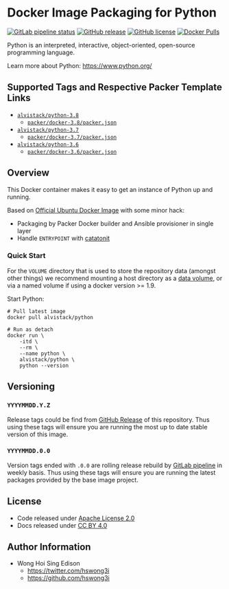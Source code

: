 # Docker Image Packaging for Python

[![GitLab pipeline status](https://img.shields.io/gitlab/pipeline/alvistack/docker-python/master)](https://gitlab.com/alvistack/docker-python/-/pipelines)
[![GitHub release](https://img.shields.io/github/release/alvistack/docker-python.svg)](https://github.com/alvistack/docker-python/releases)
[![GitHub license](https://img.shields.io/github/license/alvistack/docker-python.svg)](https://github.com/alvistack/docker-python/blob/master/LICENSE)
[![Docker Pulls](https://img.shields.io/docker/pulls/alvistack/python-3.8.svg)](https://hub.docker.com/r/alvistack/python-3.8)

Python is an interpreted, interactive, object-oriented, open-source programming language.

Learn more about Python: <https://www.python.org/>

## Supported Tags and Respective Packer Template Links

  - [`alvistack/python-3.8`](https://hub.docker.com/r/alvistack/python-3.8)
      - [`packer/docker-3.8/packer.json`](https://github.com/alvistack/docker-python/blob/master/packer/docker-3.8/packer.json)
  - [`alvistack/python-3.7`](https://hub.docker.com/r/alvistack/python-3.7)
      - [`packer/docker-3.7/packer.json`](https://github.com/alvistack/docker-python/blob/master/packer/docker-3.7/packer.json)
  - [`alvistack/python-3.6`](https://hub.docker.com/r/alvistack/python-3.6)
      - [`packer/docker-3.6/packer.json`](https://github.com/alvistack/docker-python/blob/master/packer/docker-3.6/packer.json)

## Overview

This Docker container makes it easy to get an instance of Python up and running.

Based on [Official Ubuntu Docker Image](https://hub.docker.com/_/ubuntu/) with some minor hack:

  - Packaging by Packer Docker builder and Ansible provisioner in single layer
  - Handle `ENTRYPOINT` with [catatonit](https://github.com/openSUSE/catatonit)

### Quick Start

For the `VOLUME` directory that is used to store the repository data (amongst other things) we recommend mounting a host directory as a [data volume](https://docs.docker.com/engine/tutorials/dockervolumes/#/data-volumes), or via a named volume if using a docker version \>= 1.9.

Start Python:

    # Pull latest image
    docker pull alvistack/python
    
    # Run as detach
    docker run \
        -itd \
        --rm \
        --name python \
        alvistack/python \
        python --version

## Versioning

### `YYYYMMDD.Y.Z`

Release tags could be find from [GitHub Release](https://github.com/alvistack/docker-python/releases) of this repository. Thus using these tags will ensure you are running the most up to date stable version of this image.

### `YYYYMMDD.0.0`

Version tags ended with `.0.0` are rolling release rebuild by [GitLab pipeline](https://gitlab.com/alvistack/docker-python/-/pipelines) in weekly basis. Thus using these tags will ensure you are running the latest packages provided by the base image project.

## License

  - Code released under [Apache License 2.0](LICENSE)
  - Docs released under [CC BY 4.0](http://creativecommons.org/licenses/by/4.0/)

## Author Information

  - Wong Hoi Sing Edison
      - <https://twitter.com/hswong3i>
      - <https://github.com/hswong3i>
